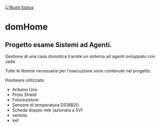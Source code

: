 [![Build Status](https://travis-ci.com/tnw513/domHome.svg?token=HfjjsxUxWbpxK7P9Cq3v&branch=withServlet)](https://travis-ci.com/tnw513/domHome)

# domHome #
## Progetto esame Sistemi ad Agenti. ##

Gestione di una casa domotica tramite un sistema ad agenti sviluppato con Jade.

Tutte le librerie necessarie per l'esecuzione sono contenute nel progetto.

Hardware utilizzato:
- Arduino Uno
- Proto Shield
- Fotoresistore
- Sensore di temperatura DS18B20
- Scheda doppio relè (azionata a 5V)
- ventola
- led